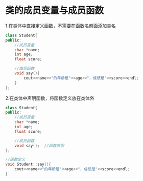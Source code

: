 # 类的成员变量与成员函数

1.在类体中直接定义函数，不需要在函数名前面添加类名

```c++
class Student{
public:
    //成员变量
    char *name;
    int age;
    float score;

    //成员函数
    void say(){
        cout<<name<<"的年龄是"<<age<<"，成绩是"<<score<<endl;
    }
};
```

2.在类体中声明函数，将函数定义放在类体外

```c++
class Student{
public:
    //成员变量
    char *name;
    int age;
    float score;

    //成员函数
    void say();  //函数声明
};

//函数定义
void Student::say(){
    cout<<name<<"的年龄是"<<age<<"，成绩是"<<score<<endl;
}
```
